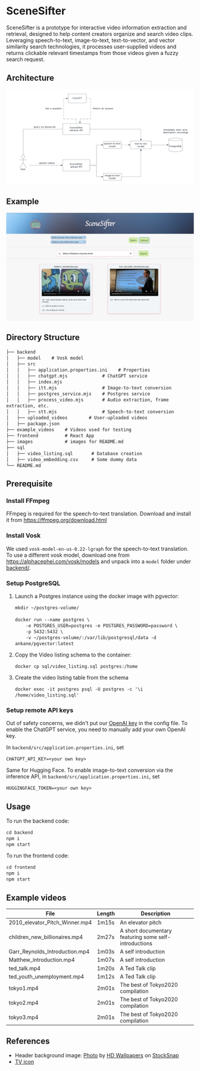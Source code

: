 # SceneSifter
SceneSifter is a prototype for interactive video information extraction and retrieval, designed to help content creators organize and search video clips. Leveraging speech-to-text, image-to-text, text-to-vector, and vector similarity search technologies, it processes user-supplied videos and returns clickable relevant timestamps from those videos given a fuzzy search request. 

## Architecture
![overall workflow](/images/overall_workflow.png)

## Example
![front end](/images/frontend.png)

## Directory Structure
```
├── backend
│   ├── model    # Vosk model
│   ├── src
│   │   ├── application.properties.ini    # Properties
│   │   ├── chatgpt.mjs             # ChatGPT service
│   │   ├── index.mjs    
│   │   ├── itt.mjs                 # Image-to-text conversion
│   │   ├── postgres_service.mjs    # Postgres service
│   │   ├── process_video.mjs       # Audio extraction, frame extraction, etc.
│   │   ├── stt.mjs                 # Speech-to-text conversion
│   ├── uploaded_videos        # User-uploaded videos
│   ├── package.json
├── example_videos    # Videos used for testing
├── frontend          # React App
├── images            # images for README.md
├── sql
│   ├── video_listing.sql       # Database creation
│   ├── video_embedding.csv     # Some dummy data
└── README.md
```

## Prerequisite
### Install FFmpeg
FFmpeg is required for the speech-to-text translation. Download and install it from https://ffmpeg.org/download.html


### Install Vosk
We used `vosk-model-en-us-0.22-lgraph` for the speech-to-text translation. To use a different vosk model, download one from https://alphacephei.com/vosk/models and unpack into a `model` folder under [backend/](backend/).

<!-- Install Vosk with `npm intall vosk` -->

### Setup PostgreSQL
1. Launch a Postgres instance using the docker image with pgvector:
    ```
    mkdir ~/postgres-volume/

    docker run --name postgres \
        -e POSTGRES_USER=postgres -e POSTGRES_PASSWORD=password \
        -p 5432:5432 \
        -v ~/postgres-volume/:/var/lib/postgresql/data -d ankane/pgvector:latest
    ```

2. Copy the Video listing schema to the container:
    ```
    docker cp sql/video_listing.sql postgres:/home
    ```

3. Create the video listing table from the schema
    ```
    docker exec -it postgres psql -U postgres -c '\i /home/video_listing.sql'
    ```

### Setup remote API keys

Out of safety concerns, we didn't put our [OpenAI key](https://platform.openai.com/) in the config file. To enable the ChatGPT service, you need to manually add your own OpenAI key.

In `backend/src/application.properties.ini`, set
``` 
CHATGPT_API_KEY=<your own key>
```

Same for Hugging Face. To enable image-to-text conversion via the inference API, in `backend/src/application.properties.ini`, set
```
HUGGINGFACE_TOKEN=<your own key>
```


## Usage
To run the backend code:
```
cd backend
npm i
npm start
```

To run the frontend code:
```
cd frontend
npm i
npm start
```

## Example videos
| File  | Length | Description | 
| ------------- | ------------- | ----------- |
| 2010_elevator_Pitch_Winner.mp4|  1m15s | An elevator pitch |
| children_new_billionaires.mp4  | 2m27s  | A short documentary featuring some self-introductions |
| Garr_Reynolds_Introduction.mp4 | 1m03s | A self introduction |
| Matthew_introduction.mp4 | 1m07s | A self introduction |
| ted_talk.mp4 | 1m20s | A Ted Talk clip |
| ted_youth_unemployment.mp4 | 1m12s | A Ted Talk clip |
| tokyo1.mp4 | 2m01s | The best of Tokyo2020 compilation |
| tokyo2.mp4 | 2m01s | The best of Tokyo2020 compilation |
| tokyo3.mp4 | 2m01s | The best of Tokyo2020 compilation |


## References
* Header background image: <a href="https://stocksnap.io/photo/colorful-bokeh-FSOBBNPKKZ">Photo</a> by <a href="https://stocksnap.io/author/hdwallpapers">HD Wallpapers</a> on <a href="https://stocksnap.io">StockSnap</a>
* [TV icon](https://pixabay.com/illustrations/tv-ancient-appliance-retro-screen-7794355/)
